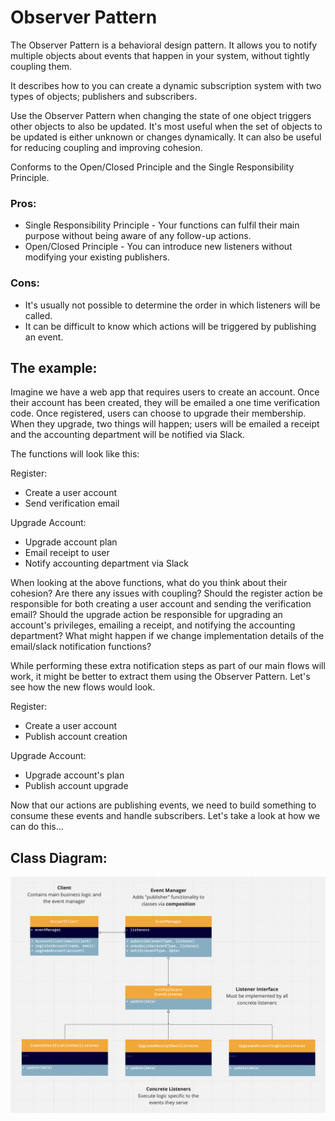 # Observer Pattern

The Observer Pattern is a behavioral design pattern. It allows you to notify multiple objects about events that happen in your system, without tightly coupling them.

It describes how to you can create a dynamic subscription system with two types of objects; publishers and subscribers.

Use the Observer Pattern when changing the state of one object triggers other objects to also be updated. It's most useful when the set of objects to be updated is either unknown or changes dynamically. It can also be useful for reducing coupling and improving cohesion.

Conforms to the Open/Closed Principle and the Single Responsibility Principle.

### Pros:
- Single Responsibility Principle - Your functions can fulfil their main purpose without being aware of any follow-up actions.
- Open/Closed Principle - You can introduce new listeners without modifying your existing publishers.

### Cons:
- It's usually not possible to determine the order in which listeners will be called.
- It can be difficult to know which actions will be triggered by publishing an event.


## The example:
Imagine we have a web app that requires users to create an account. Once their account has been created, they will be emailed a one time verification code. Once registered, users can choose to upgrade their membership. When they upgrade, two things will happen; users will be emailed a receipt and the accounting department will be notified via Slack.

The functions will look like this:

Register:
- Create a user account
- Send verification email

Upgrade Account:
- Upgrade account plan
- Email receipt to user
- Notify accounting department via Slack

When looking at the above functions, what do you think about their cohesion?
Are there any issues with coupling?
Should the register action be responsible for both creating a user account and sending the verification email?
Should the upgrade action be responsible for upgrading an account's privileges, emailing a receipt, and notifying the accounting department?
What might happen if we change implementation details of the email/slack notification functions?

While performing these extra notification steps as part of our main flows will work, it might be better to extract them using the Observer Pattern. Let's see how the new flows would look.

Register:
- Create a user account
- Publish account creation

Upgrade Account:
- Upgrade account's plan
- Publish account upgrade

Now that our actions are publishing events, we need to build something to consume these events and handle subscribers. Let's take a look at how we can do this...

## Class Diagram:

![Class Diagram](./class_diagram.png?raw=true "Observer Pattern")